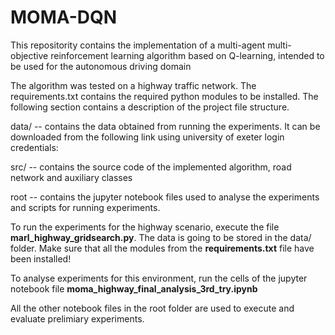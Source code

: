 # MOMA-DQN
This repositority contains the implementation of a multi-agent multi-objective reinforcement learning algorithm based on Q-learning, intended to be used for the autonomous driving domain

The algorithm was tested on a highway traffic network. The requirements.txt contains the required python modules to be installed. The following section contains a description of the project file structure.


data/ -- contains the data obtained from running the experiments. It can be downloaded from the following link using university of exeter login credentials:

src/ -- contains the source code of the implemented algorithm, road network and auxiliary classes

root -- contains the jupyter notebook files used to analyse the experiments and scripts for running experiments.


To run the experiments for the highway scenario, execute the file **marl_highway_gridsearch.py**. The data is going to be stored in the data/ folder. Make sure that all the modules from the **requirements.txt** file have been installed!

To analyse experiments for this environment, run the cells of the jupyter notebook file **moma_highway_final_analysis_3rd_try.ipynb**

All the other notebook files in the root folder are used to execute and evaluate prelimiary experiments.